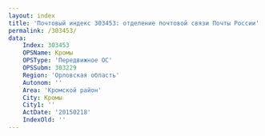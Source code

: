 ```yaml
---
layout: index
title: 'Почтовый индекс 303453: отделение почтовой связи Почты России'
permalink: /303453/
data:
    Index: 303453
    OPSName: Кромы
    OPSType: 'Передвижное ОС'
    OPSSubm: 303229
    Region: 'Орловская область'
    Autonom: ''
    Area: 'Кромской район'
    City: Кромы
    City1: ''
    ActDate: '20150218'
    IndexOld: ''
---
```

